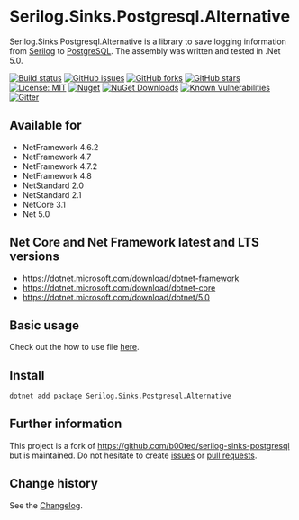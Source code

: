 Serilog.Sinks.Postgresql.Alternative
====================================

Serilog.Sinks.Postgresql.Alternative is a library to save logging information from [Serilog](https://github.com/serilog/serilog) to [PostgreSQL](https://www.postgresql.org/).
The assembly was written and tested in .Net 5.0.

[![Build status](https://ci.appveyor.com/api/projects/status/pwlsccqf8jsl2bst?svg=true)](https://ci.appveyor.com/project/SeppPenner/serilog-sinks-postgresql-alternative)
[![GitHub issues](https://img.shields.io/github/issues/SeppPenner/Serilog.Sinks.Postgresql.Alternative.svg)](https://github.com/SeppPenner/Serilog.Sinks.Postgresql.Alternative/issues)
[![GitHub forks](https://img.shields.io/github/forks/SeppPenner/Serilog.Sinks.Postgresql.Alternative.svg)](https://github.com/SeppPenner/Serilog.Sinks.Postgresql.Alternative/network)
[![GitHub stars](https://img.shields.io/github/stars/SeppPenner/Serilog.Sinks.Postgresql.Alternative.svg)](https://github.com/SeppPenner/Serilog.Sinks.Postgresql.Alternative/stargazers)
[![License: MIT](https://img.shields.io/badge/License-MIT-blue.svg)](https://raw.githubusercontent.com/SeppPenner/Serilog.Sinks.Postgresql.Alternative/master/License.txt)
[![Nuget](https://img.shields.io/badge/Serilog.Sinks.Postgresql.Alternative-Nuget-brightgreen.svg)](https://www.nuget.org/packages/Serilog.Sinks.Postgresql.Alternative/)
[![NuGet Downloads](https://img.shields.io/nuget/dt/Serilog.Sinks.Postgresql.Alternative.svg)](https://www.nuget.org/packages/Serilog.Sinks.Postgresql.Alternative/)
[![Known Vulnerabilities](https://snyk.io/test/github/SeppPenner/Serilog.Sinks.Postgresql.Alternative/badge.svg)](https://snyk.io/test/github/SeppPenner/Serilog.Sinks.Postgresql.Alternative)
[![Gitter](https://badges.gitter.im/Serilog.Sinks.Postgresql.Alternative/community.svg)](https://gitter.im/Serilog.Sinks.Postgresql.Alternative/community?utm_source=badge&utm_medium=badge&utm_campaign=pr-badge)

## Available for
* NetFramework 4.6.2
* NetFramework 4.7
* NetFramework 4.7.2
* NetFramework 4.8
* NetStandard 2.0
* NetStandard 2.1
* NetCore 3.1
* Net 5.0

## Net Core and Net Framework latest and LTS versions
* https://dotnet.microsoft.com/download/dotnet-framework
* https://dotnet.microsoft.com/download/dotnet-core
* https://dotnet.microsoft.com/download/dotnet/5.0

## Basic usage
Check out the how to use file [here](https://github.com/SeppPenner/Serilog.Sinks.Postgresql.Alternative/blob/master/HowToUse.md).

## Install

```bash
dotnet add package Serilog.Sinks.Postgresql.Alternative
```

## Further information
This project is a fork of https://github.com/b00ted/serilog-sinks-postgresql but is maintained.
Do not hesitate to create [issues](https://github.com/SeppPenner/Serilog.Sinks.Postgresql.Alternative/issues) or [pull requests](https://github.com/SeppPenner/Serilog.Sinks.Postgresql.Alternative/pulls).

Change history
--------------

See the [Changelog](https://github.com/SeppPenner/Serilog.Sinks.Postgresql.Alternative/blob/master/Changelog.md).
